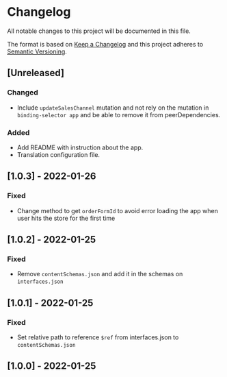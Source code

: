 # Changelog

All notable changes to this project will be documented in this file.

The format is based on [Keep a Changelog](http://keepachangelog.com/en/1.0.0/)
and this project adheres to [Semantic Versioning](http://semver.org/spec/v2.0.0.html).

## [Unreleased]

### Changed

- Include `updateSalesChannel` mutation and not rely on the mutation in `binding-selector app` and be able to remove it from peerDependencies.

### Added

- Add README with instruction about the app.
- Translation configuration file.

## [1.0.3] - 2022-01-26

### Fixed

- Change method to get `orderFormId` to avoid error loading the app when user hits the store for the first time

## [1.0.2] - 2022-01-25

### Fixed

- Remove `contentSchemas.json` and add it in the schemas on `interfaces.json`

## [1.0.1] - 2022-01-25

### Fixed

- Set relative path to reference `$ref` from interfaces.json to `contentSchemas.json`

## [1.0.0] - 2022-01-25
